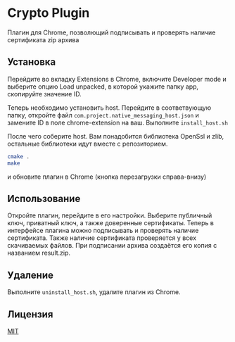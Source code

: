 # Crypto Plugin

Плагин для Chrome, позволющий подписывать и проверять наличие сертификата zip архива

## Установка

Перейдите во вкладку Extensions в Chrome, включите Developer mode и выберите опцию Load unpacked, в которой укажите папку app, скопируйте значение ID.

Теперь необходимо установить host. Перейдите в соответвующую папку, откройте файл ```com.project.native_messaging_host.json``` и замените ID в поле chrome-extension на ваш.
Выполните ```install_host.sh```

После чего соберите host. Вам понадобится библиотека OpenSsl и zlib, остальные библиотеки идут вместе с репозиторием. 
```bash
cmake .
make
```
и обновите плагин в Chrome (кнопка перезагрузки справа-внизу)
## Использование
Откройте плагин, перейдите в его настройки. Выберите публичный ключ, приватный ключ, а также доверенные сертификаты. Теперь в интерфейсе плагина можно подписывать и проверять наличие сертификата. Также наличие сертификата проверяется у всех скачиваемых файлов. При подписании архива создаётся его копия с названием result.zip.

## Удаление
Выполните ```uninstall_host.sh```, удалите плагин из Chrome.

## Лицензия
[MIT](https://choosealicense.com/licenses/mit/)
